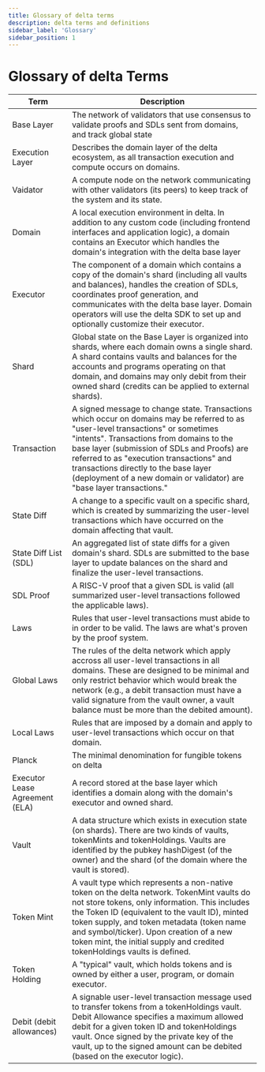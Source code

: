 ```yaml
---
title: Glossary of delta terms
description: delta terms and definitions
sidebar_label: 'Glossary'
sidebar_position: 1
---
```


# Glossary of delta Terms

| Term | Description |
| ----------- | ----------- |
| Base Layer | The network of validators that use consensus to validate proofs and SDLs sent from domains, and track global state |
| Execution Layer | Describes the domain layer of the delta ecosystem, as all transaction execution and compute occurs on domains. |
| Vaidator | A compute node on the network communicating with other validators (its peers) to keep track of the system and its state. |
| Domain | A local execution environment in delta. In addition to any custom code (including frontend interfaces and application logic), a domain contains an Executor which handles the domain's integration with the delta base layer |
| Executor | The component of a domain which contains a copy of the domain's shard (including all vaults and balances), handles the creation of SDLs, coordinates proof generation, and communicates with the delta base layer. Domain operators will use the delta SDK to set up and optionally customize their executor. |
| Shard | Global state on the Base Layer is organized into shards, where each domain owns a single shard. A shard contains vaults and balances for the accounts and programs operating on that domain, and domains may only debit from their owned shard (credits can be applied to external shards). |
| Transaction | A signed message to change state. Transactions which occur on domains may be referred to as "user-level transactions" or sometimes "intents". Transactions from domains to the base layer (submission of SDLs and Proofs) are referred to as "execution transactions" and transactions directly to the base layer (deployment of a new domain or validator) are "base layer transactions." |
| State Diff | A change to a specific vault on a specific shard, which is created by summarizing the user-level transactions which have occurred on the domain affecting that vault. |
| State Diff List (SDL) | An aggregated list of state diffs for a given domain's shard. SDLs are submitted to the base layer to update balances on the shard and finalize the user-level transactions. |
| SDL Proof | A RISC-V proof that a given SDL is valid (all summarized user-level transactions followed the applicable laws). |
| Laws | Rules that user-level transactions must abide to in order to be valid. The laws are what's proven by the proof system. |
| Global Laws | The rules of the delta network which apply accross all user-level transactions in all domains. These are designed to be minimal and only restrict behavior which would break the network (e.g., a debit transaction must have a valid signature from the vault owner, a vault balance must be more than the debited amount). |
| Local Laws | Rules that are imposed by a domain and apply to user-level transactions which occur on that domain. |
| Planck | The minimal denomination for fungible tokens on delta |
| Executor Lease Agreement (ELA) | A record stored at the base layer which identifies a domain along with the domain's executor and owned shard. |
| Vault | A data structure which exists in execution state (on shards). There are two kinds of vaults, tokenMints and tokenHoldings. Vaults are identified by the pubkey hashDigest (of the owner) and the shard (of the domain where the vault is stored). |
| Token Mint | A vault type which represents a non-native token on the delta network. TokenMint vaults do not store tokens, only information. This includes the Token ID (equivalent to the vault ID), minted token supply, and token metadata (token name and symbol/ticker). Upon creation of a new token mint, the initial supply and credited tokenHoldings vaults is defined. |
| Token Holding | A "typical" vault, which holds tokens and is owned by either a user, program, or domain executor. |
| Debit (debit allowances) | A signable user-level transaction message used to transfer tokens from a tokenHoldings vault. Debit Allowance specifies a maximum allowed debit for a given token ID and tokenHoldings vault. Once signed by the private key of the vault, up to the signed amount can be debited (based on the executor logic). |
